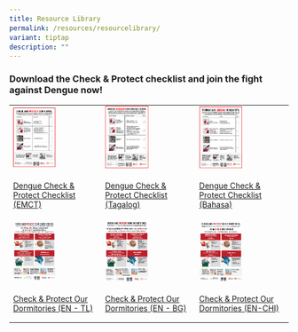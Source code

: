 ```yaml
---
title: Resource Library
permalink: /resources/resourcelibrary/
variant: tiptap
description: ""
---
```

<h3>Download the Check &amp; Protect checklist and join the fight against Dengue now!</h3>
<table style="minWidth: 75px">
<colgroup>
<col>
<col>
<col>
</colgroup>
<tbody>
<tr>
<td rowspan="1" colspan="1">
<div class="isomer-image-wrapper">
<img style="width: 50%;" height="auto" width="100%" alt="Check &amp; Protect EMCT" src="/images/Resources/Resource Library/check_amp_protect_emct_tmb_thumb200.png">
</div>
</td>
<td rowspan="1" colspan="1">
<div class="isomer-image-wrapper">
<img style="width: 50%;" height="auto" width="100%" alt="check &amp; protect tagalog" src="/images/Resources/Resource Library/check_amp_protect_tagalog_tmb_thumb200.png">
</div>
</td>
<td rowspan="1" colspan="1">
<div class="isomer-image-wrapper">
<img style="width: 50%;" height="auto" width="100%" alt="check &amp; protect bahasa" src="/images/Resources/Resource Library/check_amp_protect_bahasa_tmb_thumb200.png">
</div>
</td>
</tr>
<tr>
<td rowspan="1" colspan="1">
<p><a href="https://go.gov.sg/check-protect" rel="noopener noreferrer nofollow" target="_blank">Dengue Check &amp; Protect Checklist (EMCT)</a>
</p>
</td>
<td rowspan="1" colspan="1">
<p><a href="/files/Resources/Resource%20Library/dengue_check_protect_checklist_tagalog.pdf" rel="noopener noreferrer nofollow" target="_blank">Dengue Check &amp; Protect Checklist (Tagalog)</a>
</p>
</td>
<td rowspan="1" colspan="1">
<p><a href="/files/Resources/Resource%20Library/dengue_check_protect_checklist_bahasa_indonesia.pdf" rel="noopener noreferrer nofollow" target="_blank">Dengue Check &amp; Protect Checklist (Bahasa)</a>
</p>
</td>
</tr>
<tr>
<td rowspan="1" colspan="1">
<div class="isomer-image-wrapper">
<img style="width: 50%;" height="auto" width="100%" alt="check &amp; protect our dorms TL" src="/images/Resources/Resource Library/check_amp_protect_our_dorms_tl_tmb_thumb200.png">
</div>
</td>
<td rowspan="1" colspan="1">
<div class="isomer-image-wrapper">
<img style="width: 50%;" height="auto" width="100%" alt="Check &amp; Protect our dorms" src="/images/Resources/Resource Library/check_amp_protect_our_dorms_tmb_thumb200.png">
</div>
</td>
<td rowspan="1" colspan="1">
<div class="isomer-image-wrapper">
<img style="width: 50%;" height="auto" width="100%" alt="Check &amp; Protect our dorms CN" src="/images/Resources/Resource Library/check_amp_protect_our_dorms_cn_tmb_thumb200.png">
</div>
</td>
</tr>
<tr>
<td rowspan="1" colspan="1">
<p><a href="/files/Resources/Resource%20Library/dengue_a3_poster_en_tm.pdf" rel="noopener noreferrer nofollow" target="_blank">Check &amp; Protect Our Dormitories (EN - TL)</a>
</p>
</td>
<td rowspan="1" colspan="1">
<p><a href="/files/Resources/Resource%20Library/dengue_checklist_a3_poster_en_bg.pdf" rel="noopener noreferrer nofollow" target="_blank">Check &amp; Protect Our Dormitories (EN - BG)</a>
</p>
</td>
<td rowspan="1" colspan="1">
<p><a href="/files/Resources/Resource%20Library/dengue_a3_poster_en___cn.pdf" rel="noopener noreferrer nofollow" target="_blank">Check &amp; Protect Our Dormitories (EN-CHI)</a>
</p>
</td>
</tr>
</tbody>
</table>
<p></p>